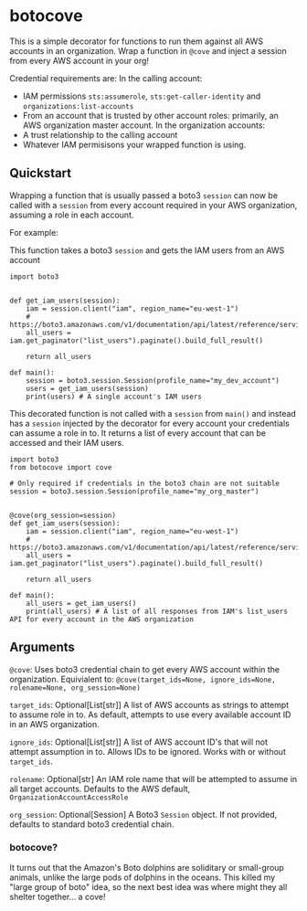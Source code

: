 # botocove

This is a simple decorator for functions to run them against all AWS accounts in an organization. Wrap a function in `@cove` and inject a session from every AWS account in
your org!

Credential requirements are:
In the calling account:
* IAM permissions `sts:assumerole`, `sts:get-caller-identity` and `organizations:list-accounts`
* From an account that is trusted by other account roles: primarily, an AWS organization master account.
In the organization accounts:
* A trust relationship to the calling account
* Whatever IAM permisisons your wrapped function is using.

## Quickstart
Wrapping a function that is usually passed a boto3 `session` can now be called with
a `session` from every account required in your AWS organization, assuming a role in
each account.

For example:

This function takes a boto3 `session` and gets the IAM users from an AWS account

```
import boto3


def get_iam_users(session):
    iam = session.client("iam", region_name="eu-west-1")
    # https://boto3.amazonaws.com/v1/documentation/api/latest/reference/services/iam.html#IAM.Client.list_users
    all_users = iam.get_paginator("list_users").paginate().build_full_result()

    return all_users

def main():
    session = boto3.session.Session(profile_name="my_dev_account")
    users = get_iam_users(session)
    print(users) # A single account's IAM users
```

This decorated function is not called with a `session` from `main()` and instead has a `session` injected by the decorator for every account your credentials can assume a role in to. It returns a list of every account that can be accessed and their IAM users.

```
import boto3
from botocove import cove

# Only required if credentials in the boto3 chain are not suitable
session = boto3.session.Session(profile_name="my_org_master")


@cove(org_session=session)
def get_iam_users(session):
    iam = session.client("iam", region_name="eu-west-1")
    # https://boto3.amazonaws.com/v1/documentation/api/latest/reference/services/iam.html#IAM.Client.list_users
    all_users = iam.get_paginator("list_users").paginate().build_full_result()

    return all_users

def main():
    all_users = get_iam_users()
    print(all_users) # A list of all responses from IAM's list_users API for every account in the AWS organization
```

## Arguments

`@cove`: Uses boto3 credential chain to get every AWS account within the organization.
Equivialent to:
`@cove(target_ids=None, ignore_ids=None, rolename=None, org_session=None)`

`target_ids`: Optional[List[str]]
A list of AWS accounts as strings to attempt to assume role in to. As
default, attempts to use every available account ID in an AWS organization.

`ignore_ids`: Optional[List[str]]
A list of AWS account ID's that will not attempt assumption in to. Allows IDs to be
ignored. Works with or without `target_ids`.

`rolename`: Optional[str]
An IAM role name that will be attempted to assume in all target accounts. Defaults to
the AWS default, `OrganizationAccountAccessRole`

`org_session`: Optional[Session]
A Boto3 `Session` object. If not provided, defaults to standard boto3 credential chain.

### botocove?

It turns out that the Amazon's Boto dolphins are soliditary or small-group animals,
unlike the large pods of dolphins in the oceans. This killed my "large group of boto"
idea, so the next best idea was where might they all shelter together... a cove!